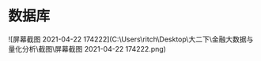 # 数据库

![屏幕截图 2021-04-22 174222](C:\Users\ritch\Desktop\大二下\金融大数据与量化分析\截图\屏幕截图 2021-04-22 174222.png)